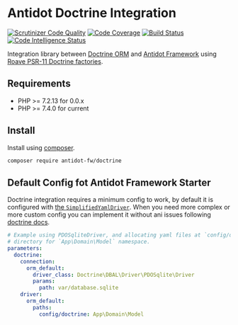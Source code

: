 # Antidot Doctrine Integration

[![Scrutinizer Code Quality](https://scrutinizer-ci.com/g/antidot-framework/doctrine/badges/quality-score.png?b=master)](https://scrutinizer-ci.com/g/antidot-framework/doctrine/?branch=master)
[![Code Coverage](https://scrutinizer-ci.com/g/antidot-framework/doctrine/badges/coverage.png?b=master)](https://scrutinizer-ci.com/g/antidot-framework/doctrine/?branch=master)
[![Build Status](https://scrutinizer-ci.com/g/antidot-framework/doctrine/badges/build.png?b=master)](https://scrutinizer-ci.com/g/antidot-framework/doctrine/build-status/master)
[![Code Intelligence Status](https://scrutinizer-ci.com/g/antidot-framework/doctrine/badges/code-intelligence.svg?b=master)](https://scrutinizer-ci.com/code-intelligence)

Integration library between [Doctrine ORM](https://www.doctrine-project.org/projects/doctrine-orm/en/2.7/index.html) and 
[Antidot Framework](https://antidotfw.io/#/framework/getting-started) using [Roave PSR-11 Doctrine factories](https://github.com/Roave/psr-container-doctrine).

## Requirements

* PHP >= 7.2.13 for 0.0.x
* PHP >= 7.4.0 for current

## Install

Install using [composer](https://getcomposer.org/download/).

```bash
composer require antidot-fw/doctrine
```

## Default Config fot Antidot Framework Starter

Doctrine integration requires a minimum config to work, by default it is configured with [the `SimplifiedYamlDriver`](https://www.doctrine-project.org/projects/doctrine-orm/en/2.7/reference/yaml-mapping.html#simplified-yaml-driver). 
When you need more complex or more custom config you can implement it without ani issues following [doctrine docs](https://www.doctrine-project.org/projects/doctrine-orm/en/2.7/index.html).

```yaml
# Example using PDOSqliteDriver, and allocating yaml files at `config/doctrine` 
# directory for `App\Domain\Model` namespace.
parameters:
  doctrine:
    connection:
      orm_default:
        driver_class: Doctrine\DBAL\Driver\PDOSqlite\Driver
        params:
          path: var/database.sqlite
    driver:
      orm_default:
        paths:
          config/doctrine: App\Domain\Model
```


